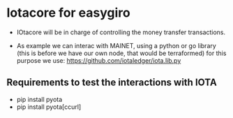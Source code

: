 # Iotacore for easygiro


* IOtacore will be in charge of controlling the money transfer transactions. 

* As example we can interac with MAINET, using a python or go library 
(this is before we have our own node, that would be terraformed) for this purpose 
we use: https://github.com/iotaledger/iota.lib.py


## Requirements to test the interactions with IOTA

* pip install pyota
* pip install pyota[ccurl]


